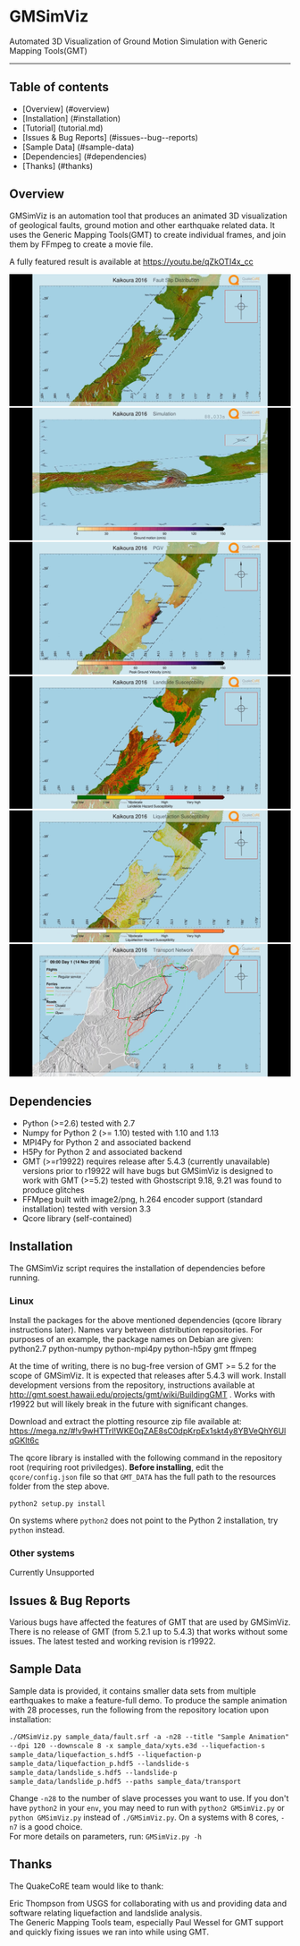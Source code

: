 # GMSimViz
Automated 3D Visualization of Ground Motion Simulation with Generic Mapping Tools(GMT)

----------

## Table of contents
   * [Overview] (#overview)
   * [Installation] (#installation)
   * [Tutorial] (tutorial.md)
   * [Issues & Bug Reports] (#issues--bug--reports)
   * [Sample Data] (#sample-data)
   * [Dependencies] (#dependencies)
   * [Thanks] (#thanks)

## Overview
GMSimViz is an automation tool that produces an animated 3D visualization of geological faults, ground motion and other earthquake related data. It uses the Generic Mapping Tools(GMT) to create individual frames, and join them by FFmpeg to create a movie file.

A fully featured result is available at https://youtu.be/qZkOTI4x_cc

![](figures/kaikoura_fault_slip_distribution.jpg)
![](figures/kaikoura_ground_motion_hitting_wellington.jpg)
![](figures/kaikoura_peak_ground_velocity.jpg)
![](figures/kaikoura_landslide_susceptibility.jpg)
![](figures/kaikoura_liquefaction_susceptibility.jpg)
![](figures/kaikoura_transport_recovery.jpg)



## Dependencies
* Python (>=2.6) tested with 2.7
* Numpy for Python 2 (>= 1.10) tested with 1.10 and 1.13
* MPI4Py for Python 2 and associated backend
* H5Py for Python 2 and associated backend
* GMT (>=r19922) requires release after 5.4.3 (currently unavailable) versions prior to r19922 will have bugs but GMSimViz is designed to work with GMT (>=5.2) tested with Ghostscript 9.18, 9.21 was found to produce glitches
* FFMpeg built with image2/png, h.264 encoder support (standard installation) tested with version 3.3
* Qcore library (self-contained)



## Installation
The GMSimViz script requires the installation of dependencies before running.
### Linux
Install the packages for the above mentioned dependencies (qcore library instructions later). Names vary between distribution repositories. For purposes of an example, the package names on Debian are given:\
python2.7 python-numpy python-mpi4py python-h5py gmt ffmpeg

At the time of writing, there is no bug-free version of GMT >= 5.2 for the scope of GMSimViz. It is expected that releases after 5.4.3 will work. Install development versions from the repository, instructions available at http://gmt.soest.hawaii.edu/projects/gmt/wiki/BuildingGMT . Works with r19922 but will likely break in the future with significant changes.

Download and extract the plotting resource zip file available at:\
https://mega.nz/#!v9wHTTrI!WKE0qZAE8sC0dpKrpEx1skt4y8YBVeQhY6UlqGKlt6c

The qcore library is installed with the following command in the repository root (requiring root priviledges). **Before installing**, edit the `qcore/config.json` file so that `GMT_DATA` has the full path to the resources folder from the step above.
```shell
python2 setup.py install
```
On systems where `python2` does not point to the Python 2 installation, try `python` instead.

### Other systems
Currently Unsupported

## Issues & Bug Reports
Various bugs have affected the features of GMT that are used by GMSimViz. There is no release of GMT (from 5.2.1 up to 5.4.3) that works without some issues. The latest tested and working revision is r19922.

## Sample Data
Sample data is provided, it contains smaller data sets from multiple earthquakes to make a feature-full demo. To produce the sample animation with 28 processes, run the following from the repository location upon installation:
```shell
./GMSimViz.py sample_data/fault.srf -a -n28 --title "Sample Animation" --dpi 120 --downscale 8 -x sample_data/xyts.e3d --liquefaction-s sample_data/liquefaction_s.hdf5 --liquefaction-p sample_data/liquefaction_p.hdf5 --landslide-s sample_data/landslide_s.hdf5 --landslide-p sample_data/landslide_p.hdf5 --paths sample_data/transport
```
Change `-n28` to the number of slave processes you want to use. If you don't have `python2` in your `env`, you may need to run with `python2 GMSimViz.py` or `python GMSimViz.py` instead of `./GMSimViz.py`. On a systems with 8 cores, `-n7` is a good choice.\
For more details on parameters, run:
```GMSimViz.py -h```

## Thanks

The QuakeCoRE team would like to thank:

Eric Thompson from USGS for collaborating with us and providing data and software relating liquefaction and landslide analysis.\
The Generic Mapping Tools team, especially Paul Wessel for GMT support and quickly fixing issues we ran into while using GMT.
